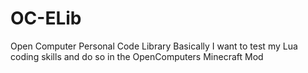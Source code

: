 # OC-ELib
Open Computer Personal Code Library
Basically I want to test my Lua coding skills and do so in the OpenComputers Minecraft Mod
